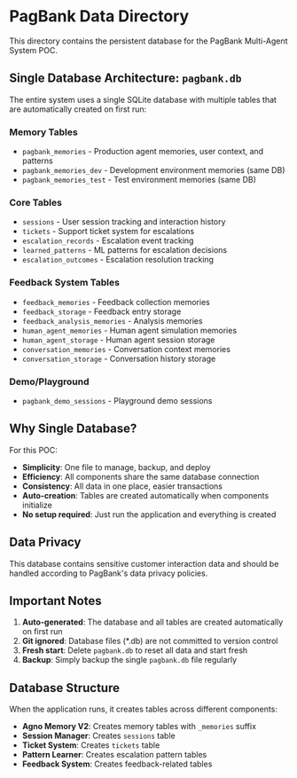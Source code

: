 # PagBank Data Directory

This directory contains the persistent database for the PagBank Multi-Agent System POC.

## Single Database Architecture: `pagbank.db`

The entire system uses a single SQLite database with multiple tables that are automatically created on first run:

### Memory Tables
- `pagbank_memories` - Production agent memories, user context, and patterns
- `pagbank_memories_dev` - Development environment memories (same DB)
- `pagbank_memories_test` - Test environment memories (same DB)

### Core Tables
- `sessions` - User session tracking and interaction history
- `tickets` - Support ticket system for escalations
- `escalation_records` - Escalation event tracking
- `learned_patterns` - ML patterns for escalation decisions
- `escalation_outcomes` - Escalation resolution tracking

### Feedback System Tables
- `feedback_memories` - Feedback collection memories
- `feedback_storage` - Feedback entry storage
- `feedback_analysis_memories` - Analysis memories
- `human_agent_memories` - Human agent simulation memories
- `human_agent_storage` - Human agent session storage
- `conversation_memories` - Conversation context memories
- `conversation_storage` - Conversation history storage

### Demo/Playground
- `pagbank_demo_sessions` - Playground demo sessions

## Why Single Database?

For this POC:
- **Simplicity**: One file to manage, backup, and deploy
- **Efficiency**: All components share the same database connection
- **Consistency**: All data in one place, easier transactions
- **Auto-creation**: Tables are created automatically when components initialize
- **No setup required**: Just run the application and everything is created

## Data Privacy

This database contains sensitive customer interaction data and should be handled according to PagBank's data privacy policies.

## Important Notes

1. **Auto-generated**: The database and all tables are created automatically on first run
2. **Git ignored**: Database files (*.db) are not committed to version control
3. **Fresh start**: Delete `pagbank.db` to reset all data and start fresh
4. **Backup**: Simply backup the single `pagbank.db` file regularly

## Database Structure

When the application runs, it creates tables across different components:
- **Agno Memory V2**: Creates memory tables with `_memories` suffix
- **Session Manager**: Creates `sessions` table
- **Ticket System**: Creates `tickets` table
- **Pattern Learner**: Creates escalation pattern tables
- **Feedback System**: Creates feedback-related tables